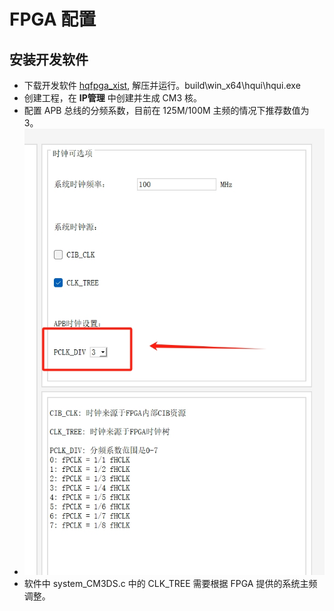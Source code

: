# FPGA 配置

## 安装开发软件

- 下载开发软件 [hqfpga_xist](http://211.157.136.83/hqfpga_xist/under_development/), 解压并运行。build\win_x64\hqui\hqui.exe
- 创建工程，在 **IP管理** 中创建并生成 CM3 核。
- 配置 APB 总线的分频系数，目前在 125M/100M 主频的情况下推荐数值为 3。
- ![FPGA_cm3_apb](FPGA_cm3_apb.png)
- 软件中 system_CM3DS.c 中的 CLK_TREE 需要根据 FPGA 提供的系统主频调整。